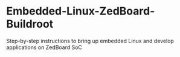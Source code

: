 # Embedded-Linux-ZedBoard-Buildroot
Step-by-step instructions to bring up embedded Linux and develop applications on ZedBoard SoC
